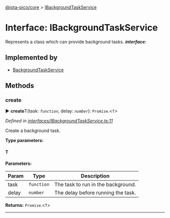 [@iota-pico/core](../README.md) > [IBackgroundTaskService](../interfaces/ibackgroundtaskservice.md)



# Interface: IBackgroundTaskService


Represents a class which can provide background tasks.
*__interface__*: 


## Implemented by

* [BackgroundTaskService](../classes/backgroundtaskservice.md)


## Methods
<a id="create"></a>

###  create

► **create**T(task: *`function`*, delay: *`number`*): `Promise`.<`T`>



*Defined in [interfaces/IBackgroundTaskService.ts:11](https://github.com/iotaeco/iota-pico-core/blob/512f87a/src/interfaces/IBackgroundTaskService.ts#L11)*



Create a background task.


**Type parameters:**

#### T 
**Parameters:**

| Param | Type | Description |
| ------ | ------ | ------ |
| task | `function`   |  The task to run in the background. |
| delay | `number`   |  The delay before running the task. |





**Returns:** `Promise`.<`T`>





___


